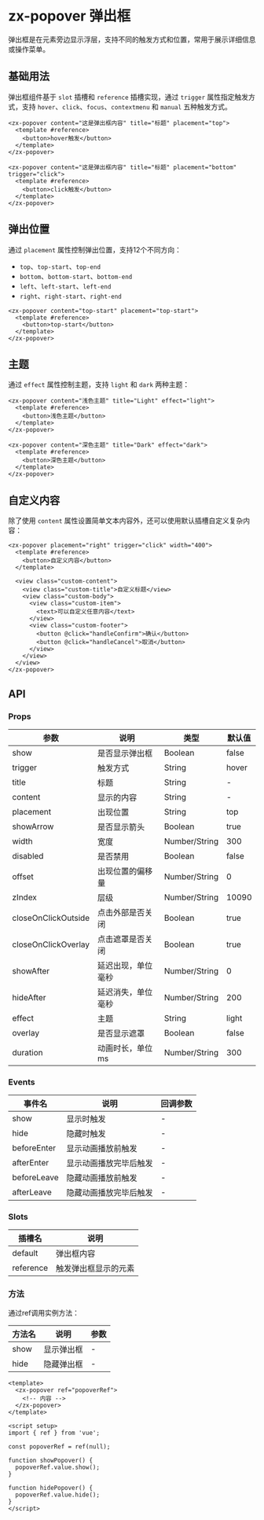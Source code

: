 # zx-popover 弹出框

弹出框是在元素旁边显示浮层，支持不同的触发方式和位置，常用于展示详细信息或操作菜单。

## 基础用法

弹出框组件基于 `slot` 插槽和 `reference` 插槽实现，通过 `trigger` 属性指定触发方式，支持 `hover`、`click`、`focus`、`contextmenu` 和 `manual` 五种触发方式。

```vue
<zx-popover content="这是弹出框内容" title="标题" placement="top">
  <template #reference>
    <button>hover触发</button>
  </template>
</zx-popover>

<zx-popover content="这是弹出框内容" title="标题" placement="bottom" trigger="click">
  <template #reference>
    <button>click触发</button>
  </template>
</zx-popover>
```

## 弹出位置

通过 `placement` 属性控制弹出位置，支持12个不同方向：

- `top`、`top-start`、`top-end`
- `bottom`、`bottom-start`、`bottom-end`
- `left`、`left-start`、`left-end`
- `right`、`right-start`、`right-end`

```vue
<zx-popover content="top-start" placement="top-start">
  <template #reference>
    <button>top-start</button>
  </template>
</zx-popover>
```

## 主题

通过 `effect` 属性控制主题，支持 `light` 和 `dark` 两种主题：

```vue
<zx-popover content="浅色主题" title="Light" effect="light">
  <template #reference>
    <button>浅色主题</button>
  </template>
</zx-popover>

<zx-popover content="深色主题" title="Dark" effect="dark">
  <template #reference>
    <button>深色主题</button>
  </template>
</zx-popover>
```

## 自定义内容

除了使用 `content` 属性设置简单文本内容外，还可以使用默认插槽自定义复杂内容：

```vue
<zx-popover placement="right" trigger="click" width="400">
  <template #reference>
    <button>自定义内容</button>
  </template>
  
  <view class="custom-content">
    <view class="custom-title">自定义标题</view>
    <view class="custom-body">
      <view class="custom-item">
        <text>可以自定义任意内容</text>
      </view>
      <view class="custom-footer">
        <button @click="handleConfirm">确认</button>
        <button @click="handleCancel">取消</button>
      </view>
    </view>
  </view>
</zx-popover>
```

## API

### Props

| 参数 | 说明 | 类型 | 默认值 |
| --- | --- | --- | --- |
| show | 是否显示弹出框 | Boolean | false |
| trigger | 触发方式 | String | hover |
| title | 标题 | String | - |
| content | 显示的内容 | String | - |
| placement | 出现位置 | String | top |
| showArrow | 是否显示箭头 | Boolean | true |
| width | 宽度 | Number/String | 300 |
| disabled | 是否禁用 | Boolean | false |
| offset | 出现位置的偏移量 | Number/String | 0 |
| zIndex | 层级 | Number/String | 10090 |
| closeOnClickOutside | 点击外部是否关闭 | Boolean | true |
| closeOnClickOverlay | 点击遮罩是否关闭 | Boolean | true |
| showAfter | 延迟出现，单位毫秒 | Number/String | 0 |
| hideAfter | 延迟消失，单位毫秒 | Number/String | 200 |
| effect | 主题 | String | light |
| overlay | 是否显示遮罩 | Boolean | false |
| duration | 动画时长，单位ms | Number/String | 300 |

### Events

| 事件名 | 说明 | 回调参数 |
| --- | --- | --- |
| show | 显示时触发 | - |
| hide | 隐藏时触发 | - |
| beforeEnter | 显示动画播放前触发 | - |
| afterEnter | 显示动画播放完毕后触发 | - |
| beforeLeave | 隐藏动画播放前触发 | - |
| afterLeave | 隐藏动画播放完毕后触发 | - |

### Slots

| 插槽名 | 说明 |
| --- | --- |
| default | 弹出框内容 |
| reference | 触发弹出框显示的元素 |

### 方法

通过ref调用实例方法：

| 方法名 | 说明 | 参数 |
| --- | --- | --- |
| show | 显示弹出框 | - |
| hide | 隐藏弹出框 | - |

```vue
<template>
  <zx-popover ref="popoverRef">
    <!-- 内容 -->
  </zx-popover>
</template>

<script setup>
import { ref } from 'vue';

const popoverRef = ref(null);

function showPopover() {
  popoverRef.value.show();
}

function hidePopover() {
  popoverRef.value.hide();
}
</script>
```
